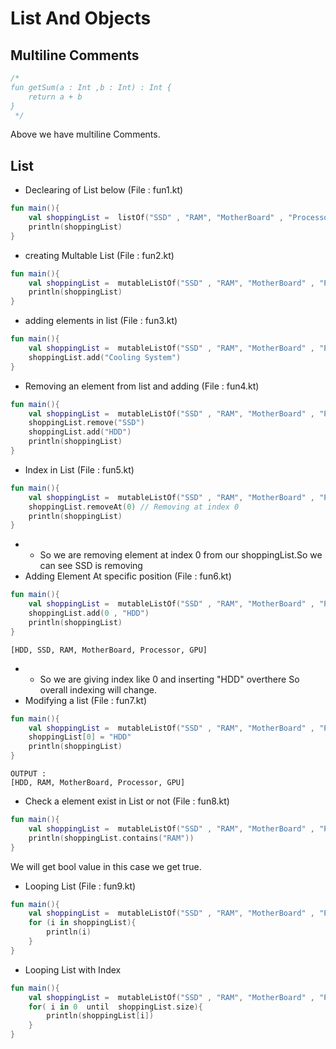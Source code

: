 # List And Objects
## Multiline Comments
```kotlin
/*
fun getSum(a : Int ,b : Int) : Int {
    return a + b
}
 */
```
Above we have multiline Comments.
## List
-  Declearing of List below (File : fun1.kt)
```kotlin
fun main(){
    val shoppingList =  listOf("SSD" , "RAM", "MotherBoard" , "Processor" , "GPU", "CoolingFans" )
    println(shoppingList)
}
```
- creating Multable List (File : fun2.kt)
```kotlin
fun main(){
    val shoppingList =  mutableListOf("SSD" , "RAM", "MotherBoard" , "Processor" , "GPU", "CoolingFans" )
    println(shoppingList)
}
```
- adding elements in list (File : fun3.kt)
```kotlin
fun main(){
    val shoppingList =  mutableListOf("SSD" , "RAM", "MotherBoard" , "Processor" , "GPU" )
    shoppingList.add("Cooling System")
}
```
- Removing an element from list and adding (File : fun4.kt)
```kotlin
fun main(){
    val shoppingList =  mutableListOf("SSD" , "RAM", "MotherBoard" , "Processor" , "GPU" )
    shoppingList.remove("SSD")
    shoppingList.add("HDD")
    println(shoppingList)
}
```
- Index in List (File : fun5.kt)
```kotlin
fun main(){
    val shoppingList =  mutableListOf("SSD" , "RAM", "MotherBoard" , "Processor" , "GPU" )
    shoppingList.removeAt(0) // Removing at index 0
    println(shoppingList)
}
```
- - So we are removing element at index 0 from our shoppingList.So we can see SSD is removing
- Adding Element At specific position (File : fun6.kt)
```kotlin
fun main(){
    val shoppingList =  mutableListOf("SSD" , "RAM", "MotherBoard" , "Processor" , "GPU" )
    shoppingList.add(0 , "HDD") 
    println(shoppingList)
}
```
```
[HDD, SSD, RAM, MotherBoard, Processor, GPU]
```
- - So we are giving index like 0 and inserting "HDD" overthere So overall indexing will change.
- Modifying a list (File : fun7.kt)
```kotlin
fun main(){
    val shoppingList =  mutableListOf("SSD" , "RAM", "MotherBoard" , "Processor" , "GPU" )
    shoppingList[0] = "HDD" 
    println(shoppingList)
}
```
```
OUTPUT : 
[HDD, RAM, MotherBoard, Processor, GPU]
```
-  Check a element exist in List or not (File : fun8.kt)
```kotlin
fun main(){
    val shoppingList =  mutableListOf("SSD" , "RAM", "MotherBoard" , "Processor" , "GPU" )
    println(shoppingList.contains("RAM"))
}
```
We will get bool value in this case we get true.
- Looping List (File : fun9.kt)
```kotlin
fun main(){
    val shoppingList =  mutableListOf("SSD" , "RAM", "MotherBoard" , "Processor" , "GPU" )
    for (i in shoppingList){
        println(i)
    }
}
```
- Looping List with Index
```kotlin
fun main(){
    val shoppingList =  mutableListOf("SSD" , "RAM", "MotherBoard" , "Processor" , "GPU" )
    for( i in 0  until  shoppingList.size){
        println(shoppingList[i])
    }
}
```